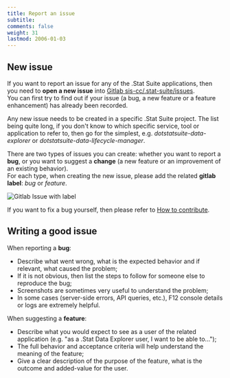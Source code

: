 ```yaml
---
title: Report an issue
subtitle: 
comments: false
weight: 31
lastmod: 2006-01-03
---
```




## New issue
If you want to report an issue for any of the .Stat Suite applications, then you need to **open a new issue** into [Gitlab sis-cc/.stat-suite/issues](https://gitlab.com/groups/sis-cc/.stat-suite/-/issues).<br>
You can first try to find out if your issue (a bug, a new feature or a feature enhancement) has already been recorded.<br>

Any new issue needs to be created in a specific .Stat Suite project. The list being quite long, if you don't know to which specific service, tool or application to refer to, then go for the simplest, e.g. *dotstatsuite-data-explorer* or *dotstatsuite-data-lifecycle-manager*.<br>

There are two types of issues you can create: whether you want to report a **bug**, or you want to suggest a **change** (a new feature or an improvement of an existing behavior).<br>
For each type, when creating the new issue, please add the related **gitlab label**: *bug* or *feature*. <br>

![Gitlab Issue with label](/images/GitlabIssueLabel.png)

If you want to fix a bug yourself, then please refer to [How to contribute](https://sis-cc.gitlab.io/dotstatsuite-documentation/contribution/how-to-contribute/).<br>

## Writing a good issue
When reporting a **bug**:<br>
 - Describe what went wrong, what is the expected behavior and if relevant, what caused the problem;<br>
 - If it is not obvious, then list the steps to follow for someone else to reproduce the bug;<br>
 - Screenshots are sometimes very useful to understand the problem;<br>
 - In some cases (server-side errors, API queries, etc.), F12 console details or logs are extremely helpful.<br>

When suggesting a **feature**:<br>
 - Describe what you would expect to see as a user of the related application (e.g. "as a .Stat Data Explorer user, I want to be able to...");<br>
 - The full behavior and acceptance criteria will help understand the meaning of the feature;<br>
 - Give a clear description of the purpose of the feature, what is the outcome and added-value for the user.<br>
